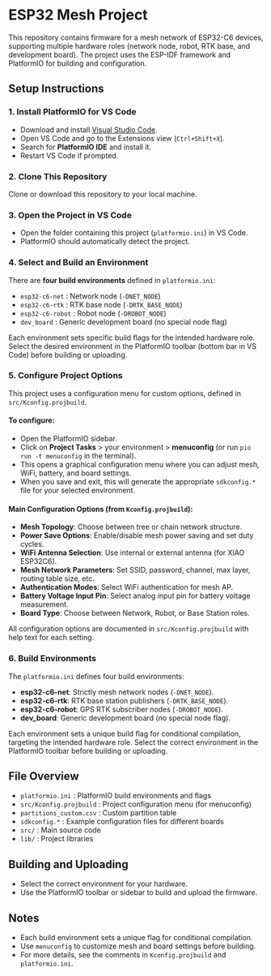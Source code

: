# ESP32 Mesh Project

This repository contains firmware for a mesh network of ESP32-C6 devices, supporting multiple hardware roles (network node, robot, RTK base, and development board). The project uses the ESP-IDF framework and PlatformIO for building and configuration.

## Setup Instructions

### 1. Install PlatformIO for VS Code
- Download and install [Visual Studio Code](https://code.visualstudio.com/).
- Open VS Code and go to the Extensions view (`Ctrl+Shift+X`).
- Search for **PlatformIO IDE** and install it.
- Restart VS Code if prompted.

### 2. Clone This Repository
Clone or download this repository to your local machine.

### 3. Open the Project in VS Code
- Open the folder containing this project (`platformio.ini`) in VS Code.
- PlatformIO should automatically detect the project.

### 4. Select and Build an Environment
There are **four build environments** defined in `platformio.ini`:
- `esp32-c6-net`   : Network node (`-DNET_NODE`)
- `esp32-c6-rtk`   : RTK base node (`-DRTK_BASE_NODE`)
- `esp32-c6-robot` : Robot node (`-DROBOT_NODE`)
- `dev_board`      : Generic development board (no special node flag)

Each environment sets specific build flags for the intended hardware role. Select the desired environment in the PlatformIO toolbar (bottom bar in VS Code) before building or uploading.

### 5. Configure Project Options
This project uses a configuration menu for custom options, defined in `src/Kconfig.projbuild`.

#### To configure:
- Open the PlatformIO sidebar.
- Click on **Project Tasks** > your environment > **menuconfig** (or run `pio run -t menuconfig` in the terminal).
- This opens a graphical configuration menu where you can adjust mesh, WiFi, battery, and board settings.
- When you save and exit, this will generate the appropriate `sdkconfig.*` file for your selected environment.

#### Main Configuration Options (from `Kconfig.projbuild`):
- **Mesh Topology**: Choose between tree or chain network structure.
- **Power Save Options**: Enable/disable mesh power saving and set duty cycles.
- **WiFi Antenna Selection**: Use internal or external antenna (for XIAO ESP32C6).
- **Mesh Network Parameters**: Set SSID, password, channel, max layer, routing table size, etc.
- **Authentication Modes**: Select WiFi authentication for mesh AP.
- **Battery Voltage Input Pin**: Select analog input pin for battery voltage measurement.
- **Board Type**: Choose between Network, Robot, or Base Station roles.

All configuration options are documented in `src/Kconfig.projbuild` with help text for each setting.

### 6. Build Environments
The `platformio.ini` defines four build environments:
- **esp32-c6-net**: Strictly mesh network nodes (`-DNET_NODE`).
- **esp32-c6-rtk**: RTK base station publishers (`-DRTK_BASE_NODE`).
- **esp32-c6-robot**: GPS RTK subscriber nodes (`-DROBOT_NODE`).
- **dev_board**: Generic development board (no special node flag).

Each environment sets a unique build flag for conditional compilation, targeting the intended hardware role. Select the correct environment in the PlatformIO toolbar before building or uploading.

## File Overview
- `platformio.ini`           : PlatformIO build environments and flags
- `src/Kconfig.projbuild`    : Project configuration menu (for menuconfig)
- `partitions_custom.csv`    : Custom partition table
- `sdkconfig.*`              : Example configuration files for different boards
- `src/`                     : Main source code
- `lib/`                     : Project libraries

## Building and Uploading
- Select the correct environment for your hardware.
- Use the PlatformIO toolbar or sidebar to build and upload the firmware.

## Notes
- Each build environment sets a unique flag for conditional compilation.
- Use `menuconfig` to customize mesh and board settings before building.
- For more details, see the comments in `Kconfig.projbuild` and `platformio.ini`.
